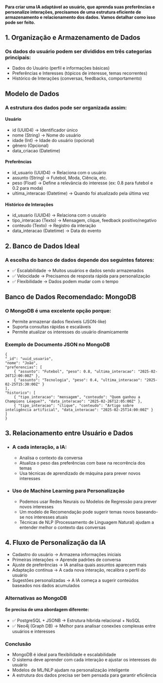 #### Para criar uma IA adaptável ao usuário, que aprenda suas preferências e personalize interações, precisamos de uma estrutura eficiente de armazenamento e relacionamento dos dados. Vamos detalhar como isso pode ser feito.

## 1. Organização e Armazenamento de Dados

### Os dados do usuário podem ser divididos em três categorias principais:

 - Dados do Usuário (perfil e informações básicas)
 - Preferências e Interesses (tópicos de interesse, temas recorrentes)
 - Histórico de Interações (conversas, feedbacks, comportamento)

## Modelo de Dados

### A estrutura dos dados pode ser organizada assim:
#### Usuário

 - id (UUID4) → Identificador único
 - nome (String) → Nome do usuário
 - idade (Int) → Idade do usuário (opcional)
 - gênero (Opcional)
 - data_criacao (Datetime)

#### Preferências

 - id_usuario (UUID4) → Relaciona com o usuário
 - assunto (String) → Futebol, Moda, Ciência, etc.
 - peso (Float) → Define a relevância do interesse (ex: 0.8 para futebol e 0.2 para moda)
 - ultima_interacao (Datetime) → Quando foi atualizado pela última vez

#### Histórico de Interações

 - id_usuario (UUID4) → Relaciona com o usuário
 - tipo_interacao (Texto) → Mensagem, clique, feedback positivo/negativo
 - conteudo (Texto) → Registro da interação
 - data_interacao (Datetime) → Data do evento

## 2. Banco de Dados Ideal

### A escolha do banco de dados depende dos seguintes fatores:
- ✅ Escalabilidade → Muitos usuários e dados sendo armazenados
- ✅ Velocidade → Precisamos de resposta rápida para personalização
- ✅ Flexibilidade → Dados podem mudar com o tempo

## Banco de Dados Recomendado: MongoDB

### O MongoDB é uma excelente opção porque:

 - Permite armazenar dados flexíveis (JSON-like)
 - Suporta consultas rápidas e escaláveis
 - Permite atualizar os interesses do usuário dinamicamente

### Exemplo de Documento JSON no MongoDB

    {
    "_id": "uuid_usuario",
    "nome": "João",
    "preferencias": [
        { "assunto": "Futebol", "peso": 0.8, "ultima_interacao": "2025-02-26T12:00:00Z" },
        { "assunto": "Tecnologia", "peso": 0.4, "ultima_interacao": "2025-02-25T15:30:00Z" }
    ],
    "historico": [
        { "tipo_interacao": "mensagem", "conteudo": "Quem ganhou a Champions League?", "data_interacao": "2025-02-26T12:05:00Z" },
        { "tipo_interacao": "clique", "conteudo": "Artigo sobre inteligência artificial", "data_interacao": "2025-02-25T14:00:00Z" }
    ]
    }

## 3. Relacionamento entre Usuário e Dados

- ### A cada interação, a IA:
     - Analisa o contexto da conversa
     - Atualiza o peso das preferências com base na recorrência dos temas
     - Usa técnicas de aprendizado de máquina para prever novos interesses

- ### Uso de Machine Learning para Personalização
     - Podemos usar Redes Neurais ou Modelos de Regressão para prever novos interesses
     - Um modelo de Recomendação pode sugerir temas novos baseando-se nos interesses atuais
     - Técnicas de NLP (Processamento de Linguagem Natural) ajudam a entender melhor o contexto das conversas


## 4. Fluxo de Personalização da IA

 - Cadastro do usuário → Armazena informações iniciais
 - Primeiras interações → Aprende padrões de conversa
 - Ajuste de preferências → IA analisa quais assuntos aparecem mais
 - Adaptação contínua → A cada nova interação, recalibra o perfil do usuário
 - Sugestões personalizadas → A IA começa a sugerir conteúdos baseados nos dados acumulados

### Alternativas ao MongoDB

#### Se precisa de uma abordagem diferente:
 - ✅ PostgreSQL + JSONB → Estrutura híbrida relacional + NoSQL
 - ✅ Neo4j (Graph DB) → Melhor para analisar conexões complexas entre usuários e interesses

### Conclusão

 - MongoDB é ideal para flexibilidade e escalabilidade
 - O sistema deve aprender com cada interação e ajustar os interesses do usuário
 - Modelos de ML/NLP ajudam na personalização inteligente
 - A estrutura dos dados precisa ser bem pensada para garantir eficiência
